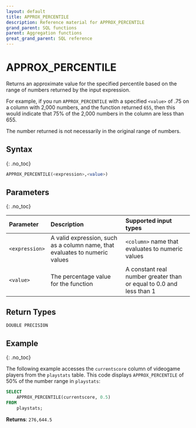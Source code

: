 ```yaml
---
layout: default
title: APPROX_PERCENTILE
description: Reference material for APPROX_PERCENTILE
grand_parent: SQL functions
parent: Aggregation functions
great_grand_parent: SQL reference
---
```


# APPROX\_PERCENTILE

Returns an approximate value for the specified percentile based on the range of numbers returned by the input expression.

For example, if you run `APPROX_PERCENTILE` with a specified `<value>` of .75 on a column with 2,000 numbers, and the function returned `655`, then this would indicate that 75% of the 2,000 numbers in the column are less than 655.

The number returned is not necessarily in the original range of numbers.

## Syntax
{: .no_toc}

```sql
APPROX_PERCENTILE(<expression>,<value>)
```

## Parameters 
{: .no_toc}

| Parameter   | Description                                   | Supported input types | 
| :----------- | :---------------------------------------------------- | :-----------| 
| `<expression>`    | A valid expression, such as a column name, that evaluates to numeric values | `<column>` name that evaluates to numeric values | 
| `<value>` | The percentage value for the function | A constant real number greater than or equal to 0.0 and less than 1 | 

## Return Types 
`DOUBLE PRECISION`

## Example
{: .no_toc}

The following example accesses the `currentscore` column of videogame players from the `playstats` table. This code displays `APPROX_PERCENTILE` of 50% of the number range in `playstats`: &#x20;

```sql
SELECT
	APPROX_PERCENTILE(currentscore, 0.5) 
FROM
    playstats;
```

**Returns**: `276,644.5`

